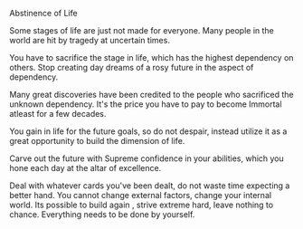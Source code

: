 Abstinence of Life 

Some stages of life are just not made for everyone.  Many people in the world are hit by tragedy at uncertain times. 

You have to sacrifice the stage in life,  which has the highest dependency on others.  Stop creating day dreams of a rosy future in the aspect of dependency.  

Many great discoveries have been credited to the people who sacrificed the unknown dependency.  It's the price you have to pay to become Immortal atleast for a few decades.  

You gain in life for the future goals, so do not despair,  instead utilize it as a great opportunity to build the dimension of life.  

Carve out the future with Supreme confidence in your abilities, which you hone each day at the altar of excellence. 

Deal with whatever cards you've been dealt,  do not waste time expecting a better hand. You cannot change external factors,  change your internal world.  Its possible to build again , strive extreme hard,  leave nothing to chance.  Everything needs to be done by yourself.
